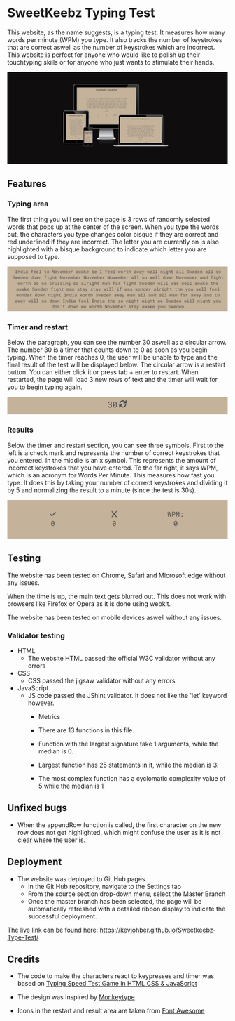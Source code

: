 # SweetKeebz Typing Test

This website, as the name suggests, is a typing test. It measures how many words per minute (WPM) you type. It also tracks the number of keystrokes that are correct aswell as the number of keystrokes which are incorrect. This website is perfect for anyone who would like to polish up their touchtyping skills or for anyone who just wants to stimulate their hands. 

![Typing test on multiple devices](assets/images/Multiple-devices.jpg)

## Features

### Typing area

The first thing you will see on the page is 3 rows of randomly selected words that pops up at the center of the screen. When you type the words out, the characters you type changes color bisque if they are correct and red underlined if they are incorrect. The letter you are currently on is also highlighted with a bisque background to indicate which letter you are supposed to type.

![](assets/images/paragraph-typetest.jpg)

### Timer and restart

Below the paragraph, you can see the number 30 aswell as a circular arrow. The number 30 is a timer that counts down to 0 as soon as you begin typing. When the timer reaches 0, the user will be unable to type and the final result of the test will be displayed below. The circular arrow is a restart button. You can either click it or press tab + enter to restart. When restarted, the page will load 3 new rows of text and the timer will wait for you to begin typing again.

![](assets/images/timeandrestart.jpg)

### Results

Below the timer and restart section, you can see three symbols. First to the left is a check mark and represents the number of correct keystrokes that you entered. In the middle is an x symbol. This represents the amount of incorrect keystrokes that you have entered. To the far right, it says WPM, which is an acronym for Words Per Minute. This measures how fast you type. It does this by taking your number of correct keystrokes and dividing it by 5 and normalizing the result to a minute (since the test is 30s).

![](assets/images/resultarea.jpg)

## Testing

The website has been tested on Chrome, Safari and Microsoft edge without any issues. 

When the time is up, the main text gets blurred out. This does not work with browsers like Firefox or Opera as it is done using webkit.

The website has been tested on mobile devices aswell without any issues.

### Validator testing
* HTML 
    * The website HTML passed the official W3C validator without any errors
* CSS
    * CSS passed the jigsaw validator without any errors
* JavaScript
    * JS code passed the JShint validator. It does not like the 'let' keyword however.
        * Metrics
        * There are 13 functions in this file.

        * Function with the largest signature take 1 arguments, while the median is 0.

        * Largest function has 25 statements in it, while the median is 3.

        * The most complex function has a cyclomatic complexity value of 5 while the median is 1

## Unfixed bugs

* When the appendRow function is called, the first character on the new row does not get highlighted, which might confuse the user as it is not clear where the user is.

## Deployment

* The website was deployed to Git Hub pages.
    * In the Git Hub repository, navigate to the Settings tab
    * From the source section drop-down menu, select the Master Branch
    * Once the master branch has been selected, the page will be automatically refreshed with a detailed ribbon display to indicate the successful deployment.

The live link can be found here: https://kevjohber.github.io/Sweetkeebz-Type-Test/
## Credits

* The code to make the characters react to keypresses and timer was based on [Typing Speed Test Game in HTML CSS & JavaScript](https://www.youtube.com/watch?v=Hg80AjDNnJk)

* The design was Inspired by [Monkeytype](https://monkeytype.com/)

* Icons in the restart and result area are taken from [Font Awesome](https://fontawesome.com/)